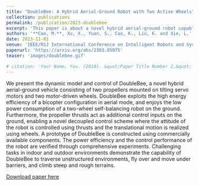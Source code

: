 ```yaml
---
title: "DoubleBee: A Hybrid Aerial-Ground Robot with Two Active Wheels"
collection: publications
permalink: /publication/2023-doublebee
excerpt: 'This paper is about a novel hybrid aerial-ground robot capable of climbing slope, flying over obstacles and crawling under barriers. **IROS Best Entertainment and Amusement Paper Award sponsored by JTCF**'
authors: '**Cao, M.**, Xu, X., Yuan, S., Cao, K., Liu, K. and Xie, L.'
date: 2023-11-01
venue: 'IEEE/RSJ International Conference on Intelligent Robots and Systems'
paperurl: 'https://arxiv.org/abs/2303.05075'
teaser: 'images/doublebee.gif'

# citation: 'Your Name, You. (2010). &quot;Paper Title Number 2.&quot; <i>Journal 1</i>. 1(2).'
---
```


We present the dynamic model and control of DoubleBee, a novel hybrid aerial-ground vehicle consisting of two propellers mounted on tilting servo motors and two motor-driven wheels. DoubleBee exploits the high energy efficiency of a bicopter configuration in aerial mode, and enjoys the low power consumption of a two-wheel self-balancing robot on the ground. Furthermore, the propeller thrusts act as additional control inputs on the ground, enabling a novel decoupled control scheme where the attitude of the robot is controlled using thrusts and the translational motion is realized using wheels. A prototype of DoubleBee is constructed using commercially available components. The power efficiency and the control performance of the robot are verified through comprehensive experiments. Challenging tasks in indoor and outdoor environments demonstrate the capability of DoubleBee to traverse unstructured environments, fly over and move under barriers, and climb steep and rough terrains.

[Download paper here](https://arxiv.org/abs/2303.05075)

<!-- Recommended citation: Your Name, You. (2010). "Paper Title Number 2." <i>Journal 1</i>. 1(2). -->